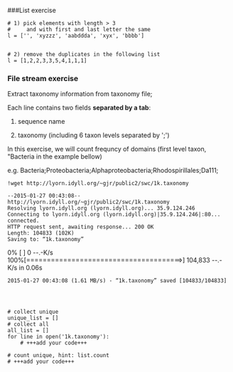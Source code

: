 
###List exercise


    # 1) pick elements with length > 3 
    #     and with first and last letter the same
    l = ['', 'xyzzz', 'aabddda', 'xyx', 'bbbb']


    # 2) remove the duplicates in the following list
    l = [1,2,2,3,3,5,4,1,1,1]

### File stream exercise

Extract taxonomy information from taxonomy file;

Each line contains two fields **separated by a tab**:

1. sequence name

2. taxonomy (including 6 taxon levels separated by ';')


In this exercise, we will count frequncy of domains (first level taxon,
"Bacteria in the example bellow)

e.g. Bacteria;Proteobacteria;Alphaproteobacteria;Rhodospirillales;Da111;



    !wget http://lyorn.idyll.org/~gjr/public2/swc/1k.taxonomy

    --2015-01-27 00:43:08--  http://lyorn.idyll.org/~gjr/public2/swc/1k.taxonomy
    Resolving lyorn.idyll.org (lyorn.idyll.org)... 35.9.124.246
    Connecting to lyorn.idyll.org (lyorn.idyll.org)|35.9.124.246|:80... connected.
    HTTP request sent, awaiting response... 200 OK
    Length: 104833 (102K)
    Saving to: “1k.taxonomy”
    
     0% [                                       ] 0           --.-K/s              100%[======================================>] 104,833     --.-K/s   in 0.06s   
    
    2015-01-27 00:43:08 (1.61 MB/s) - “1k.taxonomy” saved [104833/104833]
    



    # collect unique
    unique_list = []
    # collect all
    all_list = []
    for line in open('1k.taxonomy'):
        # +++add your code+++
    
    # count unique, hint: list.count
    # +++add your code+++


    
